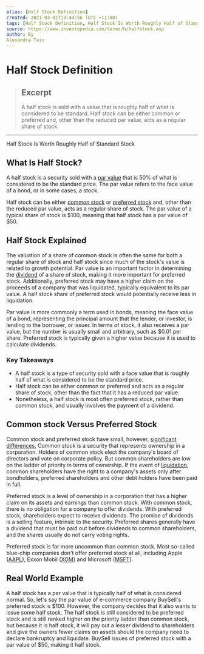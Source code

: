 ```yaml
---
alias: [Half Stock Definition]
created: 2021-03-01T13:44:56 (UTC +11:00)
tags: [Half Stock Definition, Half Stock Is Worth Roughly Half of Standard Stock]
source: https://www.investopedia.com/terms/h/halfstock.asp
author: By
Alexandra Twin
---
```


# Half Stock Definition

> ## Excerpt
> A half stock is sold with a value that is roughly half of what is considered to be standard. Half stock can be either common or preferred and, other than the reduced par value, acts as a regular share of stock.

---

Half Stock Is Worth Roughly Half of Standard Stock
## What Is Half Stock?

A half stock is a security sold with a [par value](https://www.investopedia.com/terms/p/parvalue.asp) that is 50% of what is considered to be the standard price. The par value refers to the face value of a bond, or in some cases, a stock.

Half stock can be either [common stock](https://www.investopedia.com/terms/c/commonstock.asp) or [preferred stock](https://www.investopedia.com/terms/p/preferredstock.asp) and, other than the reduced par value, acts as a regular share of stock. The par value of a typical share of stock is $100, meaning that half stock has a par value of $50.

## Half Stock Explained

The valuation of a share of common stock is often the same for both a regular share of stock and half stock since much of the stock's value is related to growth potential. Par value is an important factor in determining the [dividend](https://www.investopedia.com/terms/d/dividend.asp) of a share of stock, making it more important for preferred stock. Additionally, preferred stock may have a higher claim on the proceeds of a company that was liquidated, typically equivalent to its par value. A half stock share of preferred stock would potentially receive less in liquidation.

Par value is more commonly a term used in bonds, meaning the face value of a bond, representing the principal amount that the lender, or investor, is lending to the borrower, or issuer. In terms of stock, it also receives a par value, but the number is usually small and arbitrary, such as $0.01 per share. Preferred stock is typically given a higher value because it is used to calculate dividends.

### Key Takeaways

-   A half stock is a type of security sold with a face value that is roughly half of what is considered to be the standard price.
-   Half stock can be either common or preferred and acts as a regular share of stock, other than the fact that it has a reduced par value.
-   Nonetheless, a half stock is most often preferred stock, rather than common stock, and usually involves the payment of a dividend.

## Common stock Versus Preferred Stock

Common stock and preferred stock have small, however, [significant differences.](https://www.investopedia.com/articles/active-trading/101614/what-you-need-know-about-preferred-stock.asp) Common stock is a security that represents ownership in a corporation. Holders of common stock elect the company's board of directors and vote on corporate policy. But common shareholders are low on the ladder of priority in terms of ownership. If the event of [liquidation](https://www.investopedia.com/terms/l/liquidation.asp), common shareholders have the right to a company's assets only after bondholders, preferred shareholders and other debt holders have been paid in full.

Preferred stock is a level of ownership in a corporation that has a higher claim on its assets and earnings than common stock. With common stock, there is no obligation for a company to offer dividends. With preferred stock, shareholders expect to receive dividends. The promise of dividends is a selling feature, intrinsic to the security. Preferred shares generally have a dividend that must be paid out before dividends to common shareholders, and the shares usually do not carry voting rights.

Preferred stock is far more uncommon than common stock. Most so-called blue-chip companies don't offer preferred stock at all, including Apple ([AAPL](https://www.investopedia.com/markets/quote?tvwidgetsymbol=aapl)), Exxon Mobil ([XOM](https://www.investopedia.com/markets/quote?tvwidgetsymbol=xom)) and Microsoft ([MSFT](https://www.investopedia.com/markets/quote?tvwidgetsymbol=msft)).

## Real World Example

A half stock has a par value that is typically half of what is considered normal. So, let's say the par value of e-commerce company BuySell's preferred stock is $100. However, the company decides that it also wants to issue some half stock. The half stock is still considered to be preferred stock and is still ranked higher on the priority ladder than common stock, but because it is half stock, it will pay out a lesser dividend to shareholders and give the owners fewer claims on assets should the company need to declare bankruptcy and liquidate. BuySell issues of preferred stock with a par value of $50, making it half stock.
